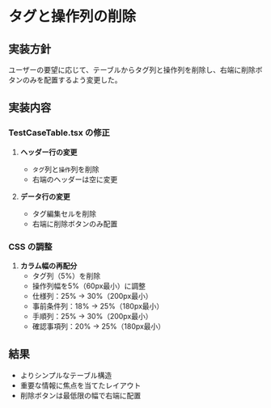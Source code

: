 # タグと操作列の削除

## 実装方針

ユーザーの要望に応じて、テーブルからタグ列と操作列を削除し、右端に削除ボタンのみを配置するよう変更した。

## 実装内容

### TestCaseTable.tsx の修正

1. **ヘッダー行の変更**
   - `タグ`列と`操作`列を削除
   - 右端のヘッダーは空に変更

2. **データ行の変更**
   - タグ編集セルを削除
   - 右端に削除ボタンのみ配置

### CSS の調整

1. **カラム幅の再配分**
   - タグ列（5%）を削除
   - 操作列幅を5%（60px最小）に調整
   - 仕様列：25% → 30%（200px最小）
   - 事前条件列：18% → 25%（180px最小）
   - 手順列：25% → 30%（200px最小）
   - 確認事項列：20% → 25%（180px最小）

## 結果

- よりシンプルなテーブル構造
- 重要な情報に焦点を当てたレイアウト
- 削除ボタンは最低限の幅で右端に配置